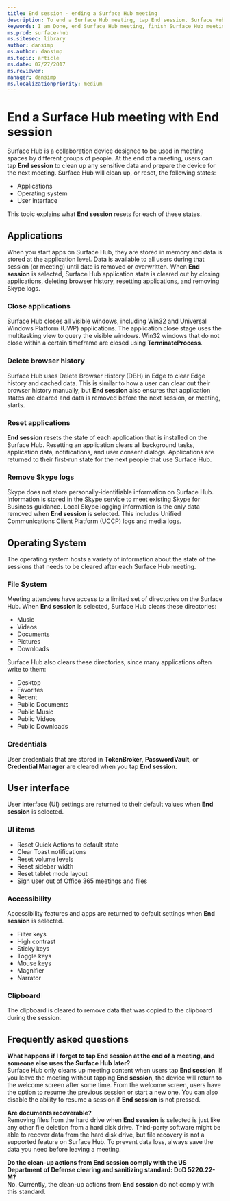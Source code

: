 ```yaml
---
title: End session - ending a Surface Hub meeting
description: To end a Surface Hub meeting, tap End session. Surface Hub cleans up the application state, operating system state, and the user interface so that Surface Hub is ready for the next meeting.
keywords: I am Done, end Surface Hub meeting, finish Surface Hub meeting, clean up Surface Hub meeting
ms.prod: surface-hub
ms.sitesec: library
author: dansimp
ms.author: dansimp
ms.topic: article
ms.date: 07/27/2017
ms.reviewer: 
manager: dansimp
ms.localizationpriority: medium
---
```


# End a Surface Hub meeting with End session
Surface Hub is a collaboration device designed to be used in meeting spaces by different groups of people. At the end of a meeting, users can tap **End session** to clean up any sensitive data and prepare the device for the next meeting. Surface Hub will clean up, or reset, the following states:
- Applications
- Operating system
- User interface

This topic explains what **End session** resets for each of these states.

## Applications
When you start apps on Surface Hub, they are stored in memory and data is stored at the application level. Data is available to all users during that session (or meeting) until date is removed or overwritten. When **End session** is selected, Surface Hub application state is cleared out by closing applications, deleting browser history, resetting applications, and removing Skype logs.

### Close applications
Surface Hub closes all visible windows, including Win32 and Universal Windows Platform (UWP) applications. The application close stage uses the multitasking view to query the visible windows. Win32 windows that do not close within a certain timeframe are closed using **TerminateProcess**. 
   
### Delete browser history
Surface Hub uses Delete Browser History (DBH) in Edge to clear Edge history and cached data. This is similar to how a user can clear out their browser history manually, but **End session** also ensures that application states are cleared and data is removed before the next session, or meeting, starts. 
 
### Reset applications
**End session** resets the state of each application that is installed on the Surface Hub. Resetting an application clears all background tasks, application data, notifications, and user consent dialogs. Applications are returned to their first-run state for the next people that use Surface Hub.  
 
### Remove Skype logs
Skype does not store personally-identifiable information on Surface Hub. Information is stored in the Skype service to meet existing Skype for Business guidance. Local Skype logging information is the only data removed when **End session** is selected. This includes Unified Communications Client Platform (UCCP) logs and media logs.   

## Operating System
The operating system hosts a variety of information about the state of the sessions that needs to be cleared after each Surface Hub meeting. 

### File System
Meeting attendees have access to a limited set of directories on the Surface Hub. When **End session** is selected, Surface Hub clears these directories:<br>
- Music
- Videos
- Documents
- Pictures
- Downloads

Surface Hub also clears these directories, since many applications often write to them:
- Desktop
- Favorites
- Recent
- Public Documents
- Public Music
- Public Videos
- Public Downloads

### Credentials
User credentials that are stored in **TokenBroker**, **PasswordVault**, or **Credential Manager** are cleared when you tap **End session**.

## User interface
User interface (UI) settings are returned to their default values when **End session** is selected. 

### UI items
- Reset Quick Actions to default state
- Clear Toast notifications
- Reset volume levels
- Reset sidebar width
- Reset tablet mode layout
- Sign user out of Office 365 meetings and files

### Accessibility
Accessibility features and apps are returned to default settings when **End session** is selected.
- Filter keys
- High contrast
- Sticky keys
- Toggle keys
- Mouse keys
- Magnifier
- Narrator

### Clipboard
The clipboard is cleared to remove data that was copied to the clipboard during the session. 

## Frequently asked questions
**What happens if I forget to tap End session at the end of a meeting, and someone else uses the Surface Hub later?**<br>
Surface Hub only cleans up meeting content when users tap **End session**. If you leave the meeting without tapping **End session**, the device will return to the welcome screen after some time. From the welcome screen, users have the option to resume the previous session or start a new one. You can also disable the ability to resume a session if **End session** is not pressed.

**Are documents recoverable?**<br> 
Removing files from the hard drive when **End session** is selected is just like any other file deletion from a hard disk drive. Third-party software might be able to recover data from the hard disk drive, but file recovery is not a supported feature on Surface Hub. To prevent data loss, always save the data you need before leaving a meeting.

**Do the clean-up actions from End session comply with the US Department of Defense clearing and sanitizing standard: DoD 5220.22-M?**<br>
No. Currently, the clean-up actions from **End session** do not comply with this standard.  
  
